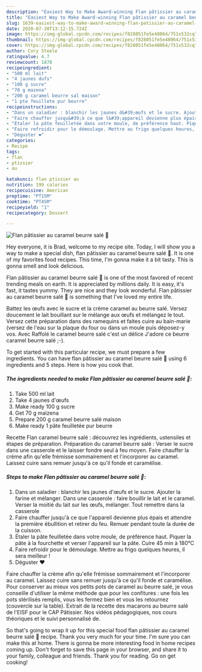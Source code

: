 ```yaml
---
description: "Easiest Way to Make Award-winning Flan pâtissier au caramel beurre salé 🤤"
title: "Easiest Way to Make Award-winning Flan pâtissier au caramel beurre salé 🤤"
slug: 1639-easiest-way-to-make-award-winning-flan-patissier-au-caramel-beurre-sale
date: 2020-07-30T13:12:15.724Z
image: https://img-global.cpcdn.com/recipes/f828051fe5e48064/751x532cq70/flan-patissier-au-caramel-beurre-sale-🤤-photo-principale-de-la-recette.jpg
thumbnail: https://img-global.cpcdn.com/recipes/f828051fe5e48064/751x532cq70/flan-patissier-au-caramel-beurre-sale-🤤-photo-principale-de-la-recette.jpg
cover: https://img-global.cpcdn.com/recipes/f828051fe5e48064/751x532cq70/flan-patissier-au-caramel-beurre-sale-🤤-photo-principale-de-la-recette.jpg
author: Cory Steele
ratingvalue: 4.7
reviewcount: 1878
recipeingredient:
- "500 ml lait"
- "4 jaunes dufs"
- "100 g sucre"
- "70 g mazena"
- "200 g caramel beurre sal maison"
- "1 pte feuillete pur beurre"
recipeinstructions:
- "Dans un saladier : blanchir les jaunes d&#39;œufs et le sucre. Ajouter la farine et mélanger. Dans une casserole : faire bouillir le lait et le caramel. Verser la moitié du lait sur les œufs, mélanger. Tout remettre dans la casserole"
- "Faire chauffer jusqu&#39;à ce que l&#39;appareil devienne plus épais et attendre la première ébullition et retirer du feu. Remuer pendant toute la durée de la cuisson."
- "Étaler la pâte feuilletée dans votre moule, de préférence haut. Piquer la pâte à la fourchette et verser l&#39;appareil sur la pâte. Cuire 45 min à 180°C"
- "Faire refroidir pour le démoulage. Mettre au frigo quelques heures, il sera meilleur !"
- "Déguster ❤️"
categories:
- Recipe
tags:
- flan
- ptissier
- au

katakunci: flan ptissier au 
nutrition: 199 calories
recipecuisine: American
preptime: "PT15M"
cooktime: "PT45M"
recipeyield: "1"
recipecategory: Dessert

---
```



![Flan pâtissier au caramel beurre salé 🤤](https://img-global.cpcdn.com/recipes/f828051fe5e48064/751x532cq70/flan-patissier-au-caramel-beurre-sale-🤤-photo-principale-de-la-recette.jpg)

Hey everyone, it is Brad, welcome to my recipe site. Today, I will show you a way to make a special dish, flan pâtissier au caramel beurre salé 🤤. It is one of my favorites food recipes. This time, I'm gonna make it a bit tasty. This is gonna smell and look delicious.

Flan pâtissier au caramel beurre salé 🤤 is one of the most favored of recent trending meals on earth. It is appreciated by millions daily. It is easy, it's fast, it tastes yummy. They are nice and they look wonderful. Flan pâtissier au caramel beurre salé 🤤 is something that I've loved my entire life.

Battez les œufs avec le sucre et la crème caramel au beurre salé. Versez doucement le lait bouillant sur le mélange aux œufs et mélangez le tout. Versez cette préparation dans des ramequins et faites cuire au bain-marie (versez de l&#39;eau sur la plaque du four ou dans un moule puis déposez-y vos. Avec Raffolé le caramel beurre salé c&#39;est un délice J&#39;adore ce beurre caramel beurre salé ;-).


To get started with this particular recipe, we must prepare a few ingredients. You can have flan pâtissier au caramel beurre salé 🤤 using 6 ingredients and 5 steps. Here is how you cook that.

<!--inarticleads1-->

##### The ingredients needed to make Flan pâtissier au caramel beurre salé 🤤:

1. Take 500 ml lait
1. Take 4 jaunes d&#39;œufs
1. Make ready 100 g sucre
1. Get 70 g maïzena
1. Prepare 200 g caramel beurre salé maison
1. Make ready 1 pâte feuilletée pur beurre


Recette Flan caramel beurre salé : découvrez les ingrédients, ustensiles et étapes de préparation. Préparation du caramel beurre salé : Verser le sucre dans une casserole et le laisser fondre seul à feu moyen. Faire chauffer la crème afin qu&#39;elle frémisse sommairement et l&#39;incorporer au caramel. Laissez cuire sans remuer jusqu&#39;à ce qu&#39;il fonde et caramélise. 

<!--inarticleads2-->

##### Steps to make Flan pâtissier au caramel beurre salé 🤤:

1. Dans un saladier : blanchir les jaunes d&#39;œufs et le sucre. Ajouter la farine et mélanger. Dans une casserole : faire bouillir le lait et le caramel. Verser la moitié du lait sur les œufs, mélanger. Tout remettre dans la casserole
1. Faire chauffer jusqu&#39;à ce que l&#39;appareil devienne plus épais et attendre la première ébullition et retirer du feu. Remuer pendant toute la durée de la cuisson.
1. Étaler la pâte feuilletée dans votre moule, de préférence haut. Piquer la pâte à la fourchette et verser l&#39;appareil sur la pâte. Cuire 45 min à 180°C
1. Faire refroidir pour le démoulage. Mettre au frigo quelques heures, il sera meilleur !
1. Déguster ❤️


Faire chauffer la crème afin qu&#39;elle frémisse sommairement et l&#39;incorporer au caramel. Laissez cuire sans remuer jusqu&#39;à ce qu&#39;il fonde et caramélise. Pour conserver au mieux vos petits pots de caramel au beurre salé, je vous conseille d&#39;utiliser la même méthode que pour les confitures : une fois les pots stérilisés remplis, vous les fermez bien et vous les retournez (couvercle sur la table). Extrait de la recette des macarons au beurre salé de l&#39;EISF pour le CAP Pâtissier. Nos vidéos pédagogiques, nos cours théoriques et le suivi personnalisé de. 

So that's going to wrap it up for this special food flan pâtissier au caramel beurre salé 🤤 recipe. Thank you very much for your time. I'm sure you can make this at home. There is gonna be more interesting food in home recipes coming up. Don't forget to save this page in your browser, and share it to your family, colleague and friends. Thank you for reading. Go on get cooking!
